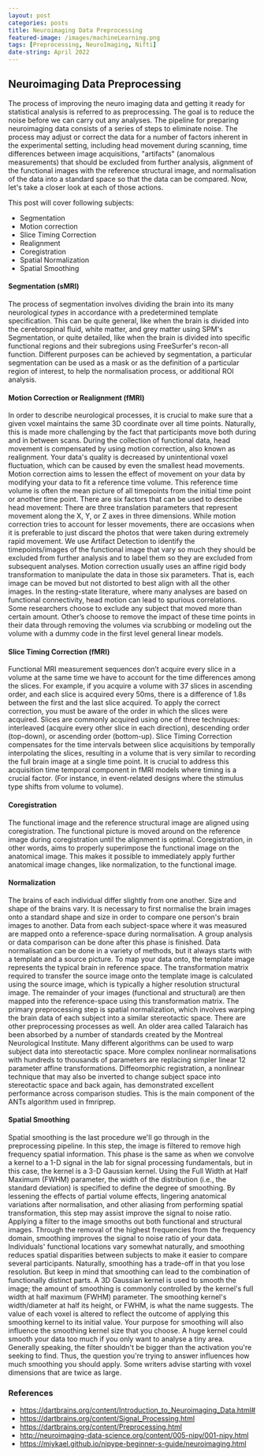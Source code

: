 ```yaml
---
layout: post
categories: posts
title: Neuroimaging Data Preprocessing
featured-image: /images/machineLearning.png
tags: [Preprocessing, NeuroImaging, Nifti]
date-string: April 2022
---
```


## Neuroimaging Data Preprocessing

The process of improving the neuro imaging data and getting it ready for statistical analysis is referred to as preprocessing. The goal is to reduce the noise before we can carry out any analyses. The pipeline for preparing neuroimaging data consists of a series of steps to eliminate noise. The process may adjust or correct the data for a number of factors inherent in the experimental setting, including head movement during scanning, time differences between image acquisitions, "artifacts" (anomalous measurements) that should be excluded from further analysis, alignment of the functional images with the reference structural image, and normalisation of the data into a standard space so that the data can be compared. Now, let's take a closer look at each of those actions. 

This post will cover following subjects:

+ Segmentation
+ Motion correction
+ Slice Timing Correction
+ Realignment
+ Coregistration
+ Spatial Normalization
+ Spatial Smoothing


#### Segmentation (sMRI)

The process of segmentation involves dividing the brain into its many neurological *types* in accordance with a predetermined template specification. This can be quite general, like when the brain is divided into the cerebrospinal fluid, white matter, and grey matter using SPM's Segmentation, or quite detailed, like when the brain is divided into specific functional regions and their subregions using FreeSurfer's recon-all function. Different purposes can be achieved by segmentation, a particular segmentation  can be used as a mask or as the definition of a particular region of interest, to help the normalisation process, or additional ROI analysis.

#### Motion Correction or Realignment (fMRI)


In order to describe neurological processes, it is crucial to make sure that a given voxel maintains the same 3D coordinate over all time points. Naturally, this is made more challenging by the fact that participants move both during and in between scans. During the collection of functional data, head movement is compensated by using motion correction, also known as realignment. Your data's quality is decreased by unintentional voxel fluctuation, which can be caused by even the smallest head movements. Motion correction aims to lessen the effect of movement on your data by modifying your data to fit a reference time volume. This reference time volume is often the mean picture of all timepoints from the initial time point or another time point. There are six factors that can be used to describe head movement: There are three translation parameters that represent movement along the X, Y, or Z axes in three dimensions. While motion correction tries to account for lesser movements, there are occasions when it is preferable to just discard the photos that were taken during extremely rapid movement. We use Artifact Detection to identify the timepoints/images of the functional image that vary so much they should be excluded from further analysis and to label them so they are excluded from subsequent analyses. Motion correction usually uses an affine rigid body transformation to manipulate the data in those six parameters. That is, each image can be moved but not distorted to best align with all the other images. In the resting-state literature, where many analyses are based on functional connectivity, head motion can lead to spurious correlations. Some researchers choose to exclude any subject that moved more than certain amount. Other’s choose to remove the impact of these time points in their data through removing the volumes via scrubbing or modeling out the volume with a dummy code in the first level general linear models. 

#### Slice Timing Correction (fMRI)

Functional MRI measurement sequences don’t acquire every slice in a volume at the same time we have to account for the time differences among the slices. For example, if you acquire a volume with 37 slices in ascending order, and each slice is acquired every 50ms, there is a difference of 1.8s between the first and the last slice acquired. To apply the correct correction, you must be aware of the order in which the slices were acquired. Slices are commonly acquired using one of three techniques: interleaved (acquire every other slice in each direction), descending order (top-down), or ascending order (bottom-up). Slice Timing Correction compensates for the time intervals between slice acquisitions by temporally interpolating the slices, resulting in a volume that is very similar to recording the full brain image at a single time point. It is crucial to address this acquisition time temporal component in fMRI models where timing is a crucial factor. (For instance, in event-related designs where the stimulus type shifts from volume to volume).

#### Coregistration

The functional image and the reference structural image are aligned using coregistration. The functional picture is moved around on the reference image during coregistration until the alignment is optimal. Coregistration, in other words, aims to properly superimpose the functional image on the anatomical image. This makes it possible to immediately apply further anatomical image changes, like normalization, to the functional image.

#### Normalization

The brains of each individual differ slightly from one another. Size and shape of the brains vary. It is necessary to first normalise the brain images onto a standard shape and size in order to compare one person's brain images to another. Data from each subject-space where it was measured are mapped onto a reference-space during normalisation. A group analysis or data comparison can be done after this phase is finished. Data normalisation can be done in a variety of methods, but it always starts with a template and a source picture. To map your data onto, the template image represents the typical brain in reference space. The transformation matrix required to transfer the source image onto the template image is calculated using the source image, which is typically a higher resolution structural image. The remainder of your images (functional and structural) are then mapped into the reference-space using this transformation matrix. The primary preprocessing step is spatial normalization, which involves warping the brain data of each subject into a similar stereotactic space. There are other preprocessing processes as well. An older area called Talaraich has been absorbed by a number of standards created by the Montreal Neurological Institute. Many different algorithms can be used to warp subject data into stereotactic space. More complex nonlinear normalisations with hundreds to thousands of parameters are replacing simpler linear 12 parameter affine transformations. Diffeomorphic registration, a nonlinear technique that may also be inverted to change subject space into stereotactic space and back again, has demonstrated excellent performance across comparison studies. This is the main component of the ANTs algorithm used in fmriprep. 


#### Spatial Smoothing

Spatial smoothing is the last procedure we'll go through in the preprocessing pipeline. In this step, the image is filtered to remove high frequency spatial information. This phase is the same as when we convolve a kernel to a 1-D signal in the lab for signal processing fundamentals, but in this case, the kernel is a 3-D Gaussian kernel. Using the Full Width at Half Maximum (FWHM) parameter, the width of the distribution (i.e., the standard deviation) is specified to define the degree of smoothing. By lessening the effects of partial volume effects, lingering anatomical variations after normalisation, and other aliasing from performing spatial transformation, this step may assist improve the signal to noise ratio. Applying a filter to the image smooths out both functional and structural images. Through the removal of the highest frequencies from the frequency domain, smoothing improves the signal to noise ratio of your data. Individuals' functional locations vary somewhat naturally, and smoothing reduces spatial disparities between subjects to make it easier to compare several participants. Naturally, smoothing has a trade-off in that you lose resolution. But keep in mind that smoothing can lead to the combination of functionally distinct parts. A 3D Gaussian kernel is used to smooth the image; the amount of smoothing is commonly controlled by the kernel's full width at half maximum (FWHM) parameter. The smoothing kernel's width/diameter at half its height, or FWHM, is what the name suggests. The value of each voxel is altered to reflect the outcome of applying this smoothing kernel to its initial value. Your purpose for smoothing will also influence the smoothing kernel size that you choose. A huge kernel could smooth your data too much if you only want to analyse a tiny area. Generally speaking, the filter shouldn't be bigger than the activation you're seeking to find. Thus, the question you're trying to answer influences how much smoothing you should apply. Some writers advise starting with voxel dimensions that are twice as large.

### References
+ https://dartbrains.org/content/Introduction_to_Neuroimaging_Data.html#
+ https://dartbrains.org/content/Signal_Processing.html
+ https://dartbrains.org/content/Preprocessing.html
+ http://neuroimaging-data-science.org/content/005-nipy/001-nipy.html
+ https://miykael.github.io/nipype-beginner-s-guide/neuroimaging.html
